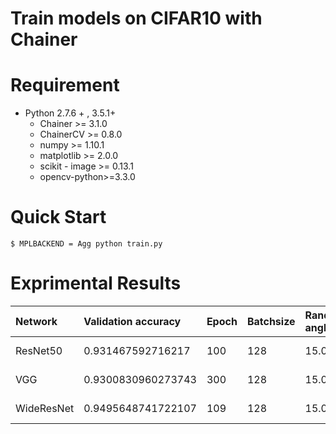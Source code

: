 # Train models on CIFAR10 with Chainer

# Requirement

- Python 2.7.6 + , 3.5.1+
    - Chainer >= 3.1.0
    - ChainerCV >= 0.8.0
    - numpy >= 1.10.1
    - matplotlib >= 2.0.0
    - scikit - image >= 0.13.1
    - opencv-python>=3.3.0

# Quick Start

```
$ MPLBACKEND = Agg python train.py
```

# Exprimental Results

| Network | Validation accuracy | Epoch | Batchsize | Random angle | PCA sigma | Expand ratio | Crop size |
|:---|:---|:---|:---|:---|:---|:---|:---|
| ResNet50 | 0.931467592716217 | 100 | 128 | 15.0 | 75.5 | 1.5 | [28, 28] |
| VGG | 0.9300830960273743 | 300 | 128 | 15.0 | 25.5 | 1.0 | [28, 28] |
| WideResNet | 0.9495648741722107 | 109 | 128 | 15.0 | 25.5 | 1.2 | [28, 28] |